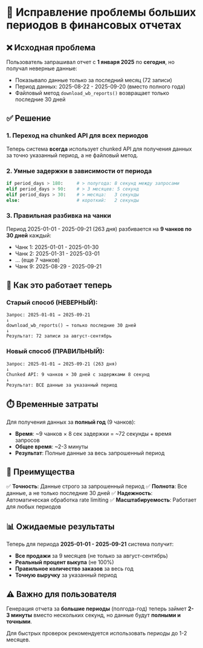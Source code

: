 # 🔧 Исправление проблемы больших периодов в финансовых отчетах

## ❌ Исходная проблема

Пользователь запрашивал отчет с **1 января 2025** по **сегодня**, но получал неверные данные:
- Показывало данные только за последний месяц (72 записи)
- Период данных: 2025-08-22 - 2025-09-20 (вместо полного года)
- Файловый метод `download_wb_reports()` возвращает только последние 30 дней

## ✅ Решение

### 1. **Переход на chunked API для всех периодов**
Теперь система **всегда** использует chunked API для получения данных за точно указанный период, а не файловый метод.

### 2. **Умные задержки в зависимости от периода**
```python
if period_days > 180:     # > полугода: 8 секунд между запросами
elif period_days > 90:    # > 3 месяцев: 5 секунд
elif period_days > 30:    # > месяца:   3 секунды
else:                     # короткий:   2 секунды
```

### 3. **Правильная разбивка на чанки**
Период 2025-01-01 - 2025-09-21 (263 дня) разбивается на **9 чанков по 30 дней** каждый:
- Чанк 1: 2025-01-01 - 2025-01-30
- Чанк 2: 2025-01-31 - 2025-03-01
- ... (еще 7 чанков)
- Чанк 9: 2025-08-29 - 2025-09-21

## 🔄 Как это работает теперь

### Старый способ (НЕВЕРНЫЙ):
```
Запрос: 2025-01-01 → 2025-09-21
↓
download_wb_reports() → только последние 30 дней
↓
Результат: 72 записи за август-сентябрь
```

### Новый способ (ПРАВИЛЬНЫЙ):
```
Запрос: 2025-01-01 → 2025-09-21 (263 дня)
↓
Chunked API: 9 чанков × 30 дней с задержками 8 секунд
↓
Результат: ВСЕ данные за указанный период
```

## ⏱️ Временные затраты

Для получения данных за **полный год** (9 чанков):
- **Время**: ~9 чанков × 8 сек задержки = ~72 секунды + время запросов
- **Общее время**: ~2-3 минуты
- **Результат**: Полные данные за весь запрошенный период

## 🎯 Преимущества

✅ **Точность**: Данные строго за запрошенный период
✅ **Полнота**: Все данные, а не только последние 30 дней
✅ **Надежность**: Автоматическая обработка rate limiting
✅ **Масштабируемость**: Работает для любых периодов

## 📊 Ожидаемые результаты

Теперь для периода **2025-01-01 - 2025-09-21** система получит:
- **Все продажи** за 9 месяцев (не только за август-сентябрь)
- **Реальный процент выкупа** (не 100%)
- **Правильное количество заказов** за весь год
- **Точную выручку** за указанный период

## ⚠️ Важно для пользователя

Генерация отчета за **большие периоды** (полгода-год) теперь займет **2-3 минуты** вместо нескольких секунд, но данные будут **полными и точными**.

Для быстрых проверок рекомендуется использовать периоды до 1-2 месяцев.